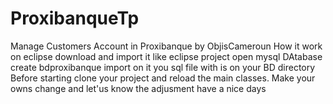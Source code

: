 # ProxibanqueTp
Manage Customers Account in Proxibanque by ObjisCameroun
How it work on eclipse
download and import it like eclipse project
open mysql DAtabase create bdproxibanque
import on it you sql file with is on your BD directory 
Before starting clone your project and reload the main classes.
Make your owns change and let'us know the adjusment
have a nice days
